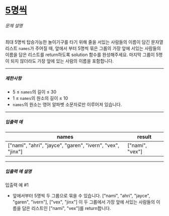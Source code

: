 # [5명씩](https://school.programmers.co.kr/learn/courses/30/lessons/181886)


###### 문제 설명


최대 5명씩 탑승가능한 놀이기구를 타기 위해 줄을 서있는 사람들의 이름이 담긴 문자열 리스트 `names`가 주어질 때, 앞에서 부터 5명씩 묶은 그룹의 가장 앞에 서있는 사람들의 이름을 담은 리스트를 return하도록 solution 함수를 완성해주세요. 마지막 그룹이 5명이 되지 않더라도 가장 앞에 있는 사람의 이름을 포함합니다.




---


##### 제한사항


* 5 ≤ `names`의 길이 ≤ 30
* 1 ≤ `names`의 원소의 길이 ≤ 10
* `names`의 원소는 영어 알파벳 소문자로만 이루어져 있습니다.




---


##### 입출력 예




| names | result |
| --- | --- |
| \["nami", "ahri", "jayce", "garen", "ivern", "vex", "jinx"] | \["nami", "vex"] |




---


##### 입출력 예 설명


입출력 예 \#1


* 앞에서부터 5명씩 두 그룹으로 묶을 수 있습니다. \["nami", "ahri", "jayce", "garen", "ivern"], \["vex", "jinx"] 이 두 그룹에서 가장 앞에 서있는 사람들의 이름을 담은 리스트인 \["nami", "vex"]를 return합니다.



